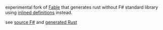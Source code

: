 
experimental fork of [Fable](https://github.com/fable-compiler/Fable) that generates rust without F# standard library using [inlined definitions](https://github.com/ieviev/fsil) instead.

see [source F\#](./src/fable.nostd.tests/main.fs) and [generated Rust](./src/fable.nostd.tests/main.rs)





